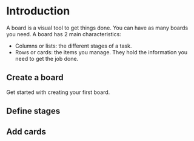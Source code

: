 # Introduction

A board is a visual tool to get things done. You can have as many boards you need. A board has 2 main characteristics: 
- Columns or lists: the different stages of a task.
- Rows or cards: the items you manage. They hold the information you need to get the job done.

## Create a board
Get started with creating your first board. 

## Define stages

## Add cards
